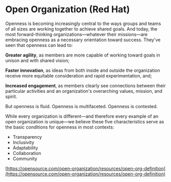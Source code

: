 # Open Organization \(Red Hat\)

Openness is becoming increasingly central to the ways groups and teams of all sizes are working together to achieve shared goals. And today, the most forward-thinking organizations—whatever their missions—are embracing openness as a necessary orientation toward success. They've seen that openness can lead to:

**Greater agility**, as members are more capable of working toward goals in unison and with shared vision;

**Faster innovation**, as ideas from both inside and outside the organization receive more equitable consideration and rapid experimentation, and;

**Increased engagement**, as members clearly see connections between their particular activities and an organization's overarching values, mission, and spirit.

But openness is fluid. Openness is multifaceted. Openness is contested.

While every organization is different—and therefore every example of an open organization is unique—we believe these five characteristics serve as the basic conditions for openness in most contexts:

* Transparency
* Inclusivity
* Adaptability
* Collaboration
* Community

[https://opensource.com/open-organization/resources/open-org-definition](https://opensource.com/open-organization/resources/open-org-definition)

